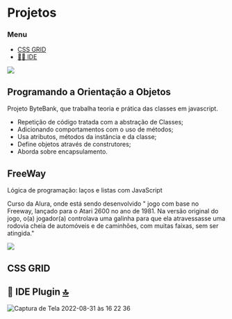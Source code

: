 # Projetos
### Menu

- [CSS GRID](#-welcome-)
- [👩‍💻 IDE](#-ide-)


 <a href="https://developer.mozilla.org/pt-BR/docs/Web/JavaScript" target="_blank"><img src="https://img.shields.io/badge/JavaScript-323330?style=for-the-badge&logo=javascript&logoColor=F7DF1E" /></a>
## Programando a Orientação a Objetos 

Projeto ByteBank, que trabalha teoria e prática das classes em javascript.

- Repetição de código tratada com a abstração de Classes;
- Adicionando comportamentos com o uso de métodos;
- Usa atributos, métodos da instância e da classe;
- Define objetos através de construtores;
- Aborda sobre encapsulamento.


## FreeWay

Lógica de programação: laços e listas com JavaScript

Curso da Alura, onde está sendo desenvolvido " jogo com base no Freeway, lançado para o Atari 2600 no ano de 1981. Na versão original do jogo, o(a) jogador(a) controlava uma galinha para que ela atravessasse uma rodovia cheia de automóveis e de caminhões, com muitas faixas, sem ser atingida."


 <a href="https://developer.mozilla.org/pt-BR/docs/Web/CSS" target="_blank"><img src="https://img.shields.io/badge/CSS3-1572B6?style=for-the-badge&logo=css3&logoColor=white" /></a>
 
## CSS GRID

## 🔌 IDE Plugin [🔝](#welcome-badges-4-readmemd-profile)

![Captura de Tela 2022-08-31 às 16 22 36](https://user-images.githubusercontent.com/98324557/187764794-0cce9f7f-d611-4eea-814a-d4f869383bf5.png)
